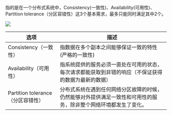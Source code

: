 指的是在一个分布式系统中，Consistency(一致性)、Availability(可用性)、Partition tolerance（分区容错性）这3个基本需求，最多只能同时满足其中2个。

![](https://secure2.wostatic.cn/static/bKFLswcyppU5U6S1wYps9h/image.png?auth_key=1732170629-cpruUehAW2aqkpuqHQ3upq-0-c74ad166c24a48ddeb12fae84e6f8204)

|选项|描述|
|-|-|
|Consistency（一致性）|指数据在多个副本之间能够保证一致的特性(严格的一致性)|
|Availability（可用性）|指系统提供的服务必须一直处在可用的状态，每次请求都能获取到非错的响应（不保证获得的数据为最新的数据）|
|Partition tolerance（分区容错性）|分布式系统在遇到任何网络分区故障的时候，仍然能够对外提供满足一致性和可用性的服务，除非整个网络环境都发生了变化。|


